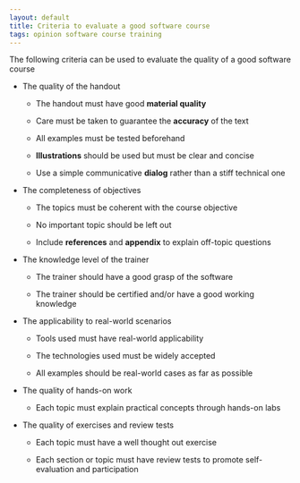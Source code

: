 ```yaml
---
layout: default
title: Criteria to evaluate a good software course
tags: opinion software course training
---
```


The following criteria can be used to evaluate the quality of a good software course

- The quality of the handout

    - The handout must have good **material quality**

    - Care must be taken to guarantee the **accuracy** of the text

    - All examples must be tested beforehand

    - **Illustrations** should be used but must be clear and concise

    - Use a simple communicative **dialog** rather than a stiff technical one

- The completeness of objectives

    - The topics must be coherent with the course objective

    - No important topic should be left out

    - Include **references** and **appendix** to explain off-topic questions

- The knowledge level of the trainer

    - The trainer should have a good grasp of the software

    - The trainer should be certified and/or have a good working knowledge

- The applicability to real-world scenarios

    - Tools used must have real-world applicability

    - The technologies used must be widely accepted

    - All examples should be real-world cases as far as possible

- The quality of hands-on work

    - Each topic must explain practical concepts through hands-on labs

- The quality of exercises and review tests

    - Each topic must have a well thought out exercise

    - Each section or topic must have review tests to promote self-evaluation and participation
